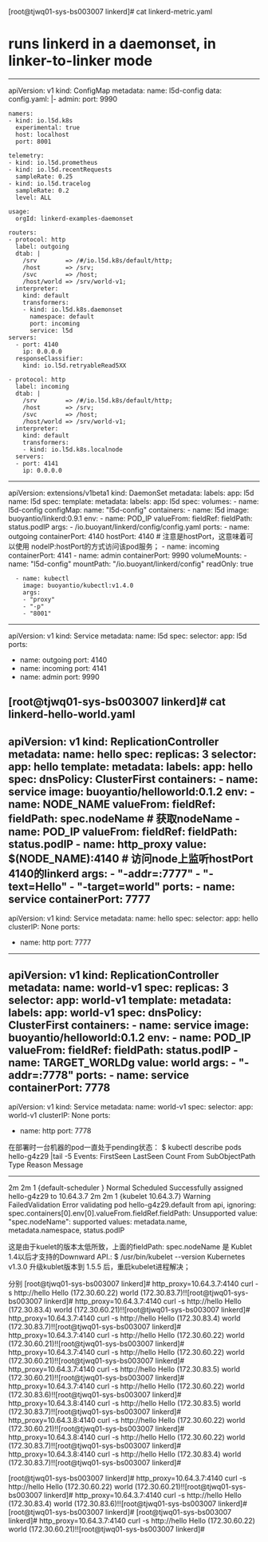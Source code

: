 [root@tjwq01-sys-bs003007 linkerd]# cat linkerd-metric.yaml

# runs linkerd in a daemonset, in linker-to-linker mode
---
apiVersion: v1
kind: ConfigMap
metadata:
  name: l5d-config
data:
  config.yaml: |-
    admin:
      port: 9990

    namers:
    - kind: io.l5d.k8s
      experimental: true
      host: localhost
      port: 8001

    telemetry:
    - kind: io.l5d.prometheus
    - kind: io.l5d.recentRequests
      sampleRate: 0.25
    - kind: io.l5d.tracelog
      sampleRate: 0.2
      level: ALL

    usage:
      orgId: linkerd-examples-daemonset

    routers:
    - protocol: http
      label: outgoing
      dtab: |
        /srv        => /#/io.l5d.k8s/default/http;
        /host       => /srv;
        /svc        => /host;
        /host/world => /srv/world-v1;
      interpreter:
        kind: default
        transformers:
        - kind: io.l5d.k8s.daemonset
          namespace: default
          port: incoming
          service: l5d
    servers:
      - port: 4140
        ip: 0.0.0.0
      responseClassifier:
        kind: io.l5d.retryableRead5XX

    - protocol: http
      label: incoming
      dtab: |
        /srv        => /#/io.l5d.k8s/default/http;
        /host       => /srv;
        /svc        => /host;
        /host/world => /srv/world-v1;
      interpreter:
        kind: default
        transformers:
        - kind: io.l5d.k8s.localnode
      servers:
      - port: 4141
        ip: 0.0.0.0
---
apiVersion: extensions/v1beta1
kind: DaemonSet
metadata:
  labels:
    app: l5d
  name: l5d
spec:
  template:
    metadata:
      labels:
        app: l5d
    spec:
      volumes:
      - name: l5d-config
        configMap:
          name: "l5d-config"
      containers:
      - name: l5d
        image: buoyantio/linkerd:0.9.1
        env:
        - name: POD_IP
        valueFrom:
            fieldRef:
              fieldPath: status.podIP
        args:
        - /io.buoyant/linkerd/config/config.yaml
        ports:
        - name: outgoing
          containerPort: 4140
          hostPort: 4140          # 注意是hostPort，这意味着可以使用 nodeIP:hostPort的方式访问该pod服务；
        - name: incoming
          containerPort: 4141
        - name: admin
          containerPort: 9990
        volumeMounts:
        - name: "l5d-config"
          mountPath: "/io.buoyant/linkerd/config"
          readOnly: true

      - name: kubectl
        image: buoyantio/kubectl:v1.4.0
        args:
        - "proxy"
        - "-p"
        - "8001"
---
apiVersion: v1
kind: Service
metadata:
  name: l5d
spec:
  selector:
    app: l5d
  ports:
  - name: outgoing
    port: 4140
  - name: incoming
    port: 4141
  - name: admin
    port: 9990


[root@tjwq01-sys-bs003007 linkerd]# cat linkerd-hello-world.yaml
---
apiVersion: v1
kind: ReplicationController
metadata:
  name: hello
spec:
  replicas: 3
  selector:
    app: hello
  template:
    metadata:
      labels:
        app: hello
    spec:
      dnsPolicy: ClusterFirst
      containers:
      - name: service
        image: buoyantio/helloworld:0.1.2
        env:
        - name: NODE_NAME
          valueFrom:
            fieldRef:
              fieldPath: spec.nodeName   # 获取nodeName
        - name: POD_IP
          valueFrom:
            fieldRef:
              fieldPath: status.podIP
        - name: http_proxy
          value: $(NODE_NAME):4140  # 访问node上监听hostPort 4140的linkerd
        args:
        - "-addr=:7777"
        - "-text=Hello"
        - "-target=world"
        ports:
        - name: service
          containerPort: 7777
---
apiVersion: v1
kind: Service
metadata:
  name: hello
spec:
  selector:
    app: hello
  clusterIP: None
  ports:
  - name: http
    port: 7777
---
apiVersion: v1
kind: ReplicationController
metadata:
  name: world-v1
spec:
  replicas: 3
  selector:
    app: world-v1
  template:
    metadata:
      labels:
        app: world-v1
    spec:
      dnsPolicy: ClusterFirst
      containers:
      - name: service
        image: buoyantio/helloworld:0.1.2
        env:
        - name: POD_IP
          valueFrom:
            fieldRef:
              fieldPath: status.podIP
        - name: TARGET_WORLDg
          value: world
        args:
        - "-addr=:7778"
        ports:
        - name: service
          containerPort: 7778
---
apiVersion: v1
kind: Service
metadata:
  name: world-v1
spec:
  selector:
    app: world-v1
  clusterIP: None
  ports:
  - name: http
    port: 7778

在部署时一台机器的pod一直处于pending状态：
$ kubectl describe pods hello-g4z29 |tail -5
Events:
  FirstSeen     LastSeen        Count   From                    SubObjectPath   Type            Reason                  Message
  ---------     --------        -----   ----                    -------------   --------        ------                  -------
  2m            2m              1       {default-scheduler }                    Normal          Scheduled               Successfully assigned hello-g4z29 to 10.64.3.7
  2m            2m              1       {kubelet 10.64.3.7}                     Warning         FailedValidation        Error validating pod hello-g4z29.default from api, ignoring: spec.containers[0].env[0].valueFrom.fieldRef.fieldPath: Unsupported value: "spec.nodeName": supported values: metadata.name, metadata.namespace, status.podIP

这是由于kuelet的版本太低所致，上面的fieldPath: spec.nodeName 是 Kublet 1.4以后才支持的Downward API.:
$ /usr/bin/kubelet --version
Kubernetes v1.3.0
升级kublet版本到 1.5.5 后，重启kubelet进程解决；


分别
[root@tjwq01-sys-bs003007 linkerd]# http_proxy=10.64.3.7:4140 curl -s http://hello
Hello (172.30.60.22) world (172.30.83.7)!![root@tjwq01-sys-bs003007 linkerd]# http_proxy=10.64.3.7:4140 curl -s http://hello
Hello (172.30.83.4) world (172.30.60.21)!![root@tjwq01-sys-bs003007 linkerd]# http_proxy=10.64.3.7:4140 curl -s http://hello
Hello (172.30.83.4) world (172.30.83.7)!![root@tjwq01-sys-bs003007 linkerd]# http_proxy=10.64.3.7:4140 curl -s http://hello
Hello (172.30.60.22) world (172.30.60.21)!![root@tjwq01-sys-bs003007 linkerd]# http_proxy=10.64.3.7:4140 curl -s http://hello
Hello (172.30.60.22) world (172.30.60.21)!![root@tjwq01-sys-bs003007 linkerd]# http_proxy=10.64.3.7:4140 curl -s http://hello
Hello (172.30.83.5) world (172.30.60.21)!![root@tjwq01-sys-bs003007 linkerd]# http_proxy=10.64.3.7:4140 curl -s http://hello
Hello (172.30.60.22) world (172.30.83.6)!![root@tjwq01-sys-bs003007 linkerd]# http_proxy=10.64.3.8:4140 curl -s http://hello
Hello (172.30.83.5) world (172.30.83.7)!![root@tjwq01-sys-bs003007 linkerd]# http_proxy=10.64.3.8:4140 curl -s http://hello
Hello (172.30.60.22) world (172.30.60.21)!![root@tjwq01-sys-bs003007 linkerd]# http_proxy=10.64.3.8:4140 curl -s http://hello
Hello (172.30.60.22) world (172.30.83.7)!![root@tjwq01-sys-bs003007 linkerd]# http_proxy=10.64.3.8:4140 curl -s http://hello
Hello (172.30.83.4) world (172.30.83.7)!![root@tjwq01-sys-bs003007 linkerd]#



[root@tjwq01-sys-bs003007 linkerd]# http_proxy=10.64.3.7:4140 curl -s http://hello
Hello (172.30.60.22) world (172.30.60.21)!![root@tjwq01-sys-bs003007 linkerd]# http_proxy=10.64.3.7:4140 curl -s http://hello
Hello (172.30.83.4) world (172.30.83.6)!![root@tjwq01-sys-bs003007 linkerd]#
[root@tjwq01-sys-bs003007 linkerd]#
[root@tjwq01-sys-bs003007 linkerd]# http_proxy=10.64.3.7:4140 curl -s http://hello
Hello (172.30.60.22) world (172.30.60.21)!![root@tjwq01-sys-bs003007 linkerd]#